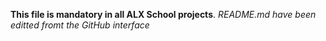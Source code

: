 **This file is mandatory in all ALX School projects**. _README.md have been editted fromt the GitHub interface_
